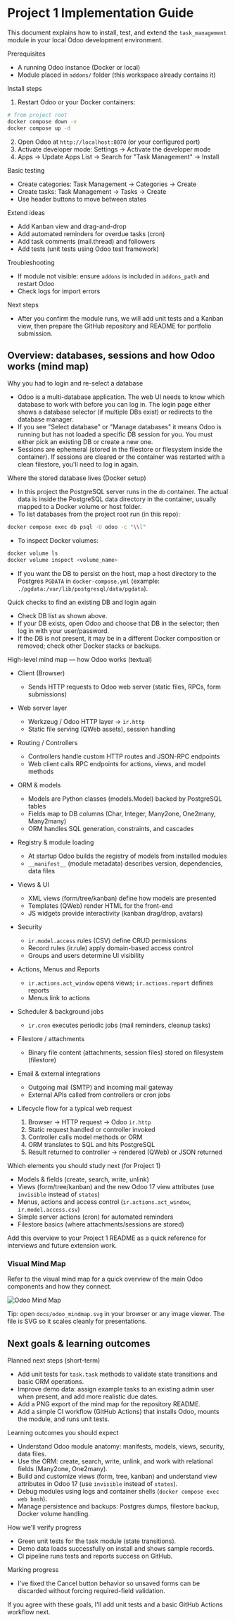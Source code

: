 # Project 1 Implementation Guide

This document explains how to install, test, and extend the `task_management` module in your local Odoo development environment.

Prerequisites
- A running Odoo instance (Docker or local)
- Module placed in `addons/` folder (this workspace already contains it)

Install steps
1. Restart Odoo or your Docker containers:

```bash
# from project root
docker compose down -v
docker compose up -d
```

2. Open Odoo at `http://localhost:8070` (or your configured port)
3. Activate developer mode: Settings -> Activate the developer mode
4. Apps -> Update Apps List -> Search for "Task Management" -> Install

Basic testing
- Create categories: Task Management -> Categories -> Create
- Create tasks: Task Management -> Tasks -> Create
- Use header buttons to move between states

Extend ideas
- Add Kanban view and drag-and-drop
- Add automated reminders for overdue tasks (cron)
- Add task comments (mail.thread) and followers
- Add tests (unit tests using Odoo test framework)

Troubleshooting
- If module not visible: ensure `addons` is included in `addons_path` and restart Odoo
- Check logs for import errors

Next steps
- After you confirm the module runs, we will add unit tests and a Kanban view, then prepare the GitHub repository and README for portfolio submission.

## Overview: databases, sessions and how Odoo works (mind map)

Why you had to login and re-select a database
- Odoo is a multi-database application. The web UI needs to know which database to work with before you can log in. The login page either shows a database selector (if multiple DBs exist) or redirects to the database manager.
- If you see "Select database" or "Manage databases" it means Odoo is running but has not loaded a specific DB session for you. You must either pick an existing DB or create a new one.
- Sessions are ephemeral (stored in the filestore or filesystem inside the container). If sessions are cleared or the container was restarted with a clean filestore, you'll need to log in again.

Where the stored database lives (Docker setup)
- In this project the PostgreSQL server runs in the `db` container. The actual data is inside the PostgreSQL data directory in the container, usually mapped to a Docker volume or host folder.
- To list databases from the project root run (in this repo):

```bash
docker compose exec db psql -U odoo -c "\\l"
```

- To inspect Docker volumes:

```bash
docker volume ls
docker volume inspect <volume_name>
```

- If you want the DB to persist on the host, map a host directory to the Postgres `PGDATA` in `docker-compose.yml` (example: `./pgdata:/var/lib/postgresql/data/pgdata`).

Quick checks to find an existing DB and login again
- Check DB list as shown above.
- If your DB exists, open Odoo and choose that DB in the selector; then log in with your user/password.
- If the DB is not present, it may be in a different Docker composition or removed; check other Docker stacks or backups.

High-level mind map — how Odoo works (textual)

- Client (Browser)
	- Sends HTTP requests to Odoo web server (static files, RPCs, form submissions)

- Web server layer
	- Werkzeug / Odoo HTTP layer -> `ir.http`
	- Static file serving (QWeb assets), session handling

- Routing / Controllers
	- Controllers handle custom HTTP routes and JSON-RPC endpoints
	- Web client calls RPC endpoints for actions, views, and model methods

- ORM & models
	- Models are Python classes (models.Model) backed by PostgreSQL tables
	- Fields map to DB columns (Char, Integer, Many2one, One2many, Many2many)
	- ORM handles SQL generation, constraints, and cascades

- Registry & module loading
	- At startup Odoo builds the registry of models from installed modules
	- `__manifest__` (module metadata) describes version, dependencies, data files

- Views & UI
	- XML views (form/tree/kanban) define how models are presented
	- Templates (QWeb) render HTML for the front-end
	- JS widgets provide interactivity (kanban drag/drop, avatars)

- Security
	- `ir.model.access` rules (CSV) define CRUD permissions
	- Record rules (ir.rule) apply domain-based access control
	- Groups and users determine UI visibility

- Actions, Menus and Reports
	- `ir.actions.act_window` opens views; `ir.actions.report` defines reports
	- Menus link to actions

- Scheduler & background jobs
	- `ir.cron` executes periodic jobs (mail reminders, cleanup tasks)

- Filestore / attachments
	- Binary file content (attachments, session files) stored on filesystem (filestore)

- Email & external integrations
	- Outgoing mail (SMTP) and incoming mail gateway
	- External APIs called from controllers or cron jobs

- Lifecycle flow for a typical web request
	1. Browser -> HTTP request -> Odoo `ir.http`
	2. Static request handled or controller invoked
	3. Controller calls model methods or ORM
	4. ORM translates to SQL and hits PostgreSQL
	5. Result returned to controller -> rendered (QWeb) or JSON returned

Which elements you should study next (for Project 1)
- Models & fields (create, search, write, unlink)
- Views (form/tree/kanban) and the new Odoo 17 view attributes (use `invisible` instead of `states`)
- Menus, actions and access control (`ir.actions.act_window`, `ir.model.access.csv`)
- Simple server actions (cron) for automated reminders
- Filestore basics (where attachments/sessions are stored)

Add this overview to your Project 1 README as a quick reference for interviews and future extension work.

### Visual Mind Map

Refer to the visual mind map for a quick overview of the main Odoo components and how they connect.

![Odoo Mind Map](./odoo_mindmap.svg)

Tip: open `docs/odoo_mindmap.svg` in your browser or any image viewer. The file is SVG so it scales cleanly for presentations.

## Next goals & learning outcomes

Planned next steps (short-term)
- Add unit tests for `task.task` methods to validate state transitions and basic ORM operations.
- Improve demo data: assign example tasks to an existing admin user when present, and add more realistic due dates.
- Add a PNG export of the mind map for the repository README.
- Add a simple CI workflow (GitHub Actions) that installs Odoo, mounts the module, and runs unit tests.

Learning outcomes you should expect
- Understand Odoo module anatomy: manifests, models, views, security, data files.
- Use the ORM: create, search, write, unlink, and work with relational fields (Many2one, One2many).
- Build and customize views (form, tree, kanban) and understand view attributes in Odoo 17 (use `invisible` instead of `states`).
- Debug modules using logs and container shells (`docker compose exec web bash`).
- Manage persistence and backups: Postgres dumps, filestore backup, Docker volume handling.

How we'll verify progress
- Green unit tests for the task module (state transitions).
- Demo data loads successfully on install and shows sample records.
- CI pipeline runs tests and reports success on GitHub.

Marking progress
- I've fixed the Cancel button behavior so unsaved forms can be discarded without forcing required-field validation.

If you agree with these goals, I'll add unit tests and a basic GitHub Actions workflow next.
